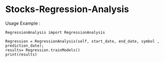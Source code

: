 # Stocks-Regression-Analysis



Usage Example :



   
    
    RegressionAnalysis import RegressionAnalysis

    Regression = RegressionAnalysis(self, start_date, end_date, symbol , prediction_date);
    results= Regression.trainModels()
    print(results)
